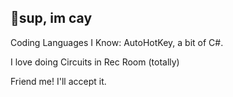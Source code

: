 ## 👋sup, im cay

Coding Languages I Know: AutoHotKey, a bit of C#.

I love doing Circuits in Rec Room (totally)

Friend me! I'll accept it.
